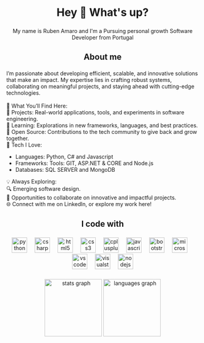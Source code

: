 <h1 align="center">Hey 👋 What's up?</h1>

###

<p align="center">My name is Ruben Amaro and I'm a Pursuing personal growth Software Developer from Portugal</p>

###

<h2 align="center">About me</h2>

###

<p align="left">I’m passionate about developing efficient, scalable, and innovative solutions that make an impact. My expertise lies in crafting robust systems, collaborating on meaningful projects, and staying ahead with cutting-edge technologies.<br><br>🌟 What You’ll Find Here:<br>🚀 Projects: Real-world applications, tools, and experiments in software engineering.<br>📖 Learning: Explorations in new frameworks, languages, and best practices.<br>🌱 Open Source: Contributions to the tech community to give back and grow together.<br>🔧 Tech I Love:<ul><li>Languages: Python, C# and Javascript</li><li>Frameworks: Tools: GIT, ASP.NET & CORE and Node.js</li><li>Databases: SQL SERVER and MongoDB</li></ul>💡 Always Exploring:<br>🔍 Emerging software design.<br>🤝 Opportunities to collaborate on innovative and impactful projects.<br>🌐 Connect with me on LinkedIn, or explore my work here!</p>

###

<h2 align="center">I code with</h2>

###

<div align="center">
<img src="https://cdn.jsdelivr.net/gh/devicons/devicon/icons/python/python-original.svg" height="40" alt="python logo"  />
  <img width="12" />
  <img src="https://cdn.jsdelivr.net/gh/devicons/devicon/icons/csharp/csharp-original.svg" height="40" alt="csharp logo"  />
  <img width="12" />
  <img src="https://cdn.jsdelivr.net/gh/devicons/devicon/icons/html5/html5-original.svg" height="40" alt="html5 logo"  />
  <img width="12" />
  <img src="https://cdn.jsdelivr.net/gh/devicons/devicon/icons/css3/css3-original.svg" height="40" alt="css3 logo"  />
  <img width="12" />
  <img src="https://skillicons.dev/icons?i=cpp" height="40" alt="cplusplus logo"  />
  <img width="12" />
  <img src="https://cdn.jsdelivr.net/gh/devicons/devicon/icons/javascript/javascript-original.svg" height="40" alt="javascript logo"  />
  <img width="12" />
  <img src="https://cdn.jsdelivr.net/gh/devicons/devicon/icons/bootstrap/bootstrap-original.svg" height="40" alt="bootstrap logo"  />
  <img width="12" />
  <img src="https://cdn.jsdelivr.net/gh/devicons/devicon/icons/microsoftsqlserver/microsoftsqlserver-plain.svg" height="40" alt="microsoftsqlserver logo"  />
  <img width="12" />
  <img src="https://cdn.jsdelivr.net/gh/devicons/devicon/icons/vscode/vscode-original.svg" height="40" alt="vscode logo"  />
  <img width="12" />
  <img src="https://cdn.jsdelivr.net/gh/devicons/devicon/icons/visualstudio/visualstudio-plain.svg" height="40" alt="visualstudio logo"  />
  <img width="12" />
  <img src="https://cdn.jsdelivr.net/gh/devicons/devicon/icons/nodejs/nodejs-original.svg" height="40" alt="nodejs logo"  />

</div>

###

<div align="center">
  <img src="https://github-readme-stats.vercel.app/api?username=MrRaziiel&hide_title=false&hide_rank=false&show_icons=true&include_all_commits=true&count_private=true&disable_animations=false&theme=dracula&locale=en&hide_border=false&order=1" height="150" alt="stats graph"  />
  <img src="https://github-readme-stats.vercel.app/api/top-langs?username=MrRaziiel&locale=en&hide_title=false&layout=compact&card_width=320&langs_count=5&theme=dracula&hide_border=false&order=2" height="150" alt="languages graph"  />
</div>

###
